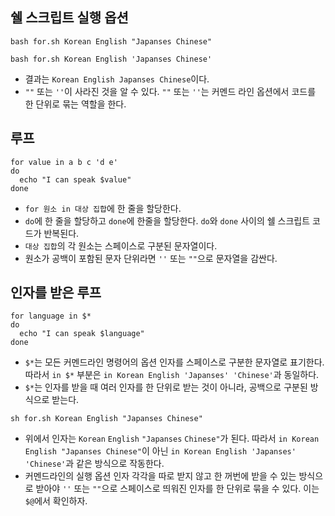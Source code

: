 ## 쉘 스크립트 실행 옵션
```
bash for.sh Korean English "Japanses Chinese"
```
```
bash for.sh Korean English 'Japanses Chinese'
```
- 결과는 `Korean English Japanses Chinese`이다.
- `""` 또는 `''`이 사라진 것을 알 수 있다. `""` 또는 `''`는 커멘드 라인 옵션에서 코드를 한 단위로 묶는 역할을 한다.

## 루프
```
for value in a b c 'd e'
do
  echo "I can speak $value"
done
```
- `for 원소 in 대상 집합`에 한 줄을 할당한다.
- `do`에 한 줄을 할당하고 `done`에 한줄을 할당한다. `do`와 `done` 사이의 쉘 스크립트 코드가 반복된다.
- `대상 집합`의 각 원소는 스페이스로 구분된 문자열이다.
- 원소가 공백이 포함된 문자 단위라면 `''` 또는 `""`으로 문자열을 감싼다.

## 인자를 받은 루프
```
for language in $*
do
  echo "I can speak $language"
done
```
- `$*`는 모든 커멘드라인 명령어의 옵션 인자를 스페이스로 구분한 문자열로 표기한다. 따라서 `in $*` 부분은 `in Korean English 'Japanses' 'Chinese'`과 동일하다.
- `$*`는 인자를 받을 때 여러 인자를 한 단위로 받는 것이 아니라, 공백으로 구분된 방식으로 받는다.
```
sh for.sh Korean English "Japanses Chinese"
```
- 위에서 인자는 `Korean` `English` `"Japanses` `Chinese"`가 된다. 따라서 `in Korean English "Japanses Chinese"`이 아닌 `in Korean English 'Japanses' 'Chinese'`과 같은 방식으로 작동한다.
- 커멘드라인의 실행 옵션 인자 각각을 따로 받지 않고 한 꺼번에 받을 수 있는 방식으로 받아야 `''` 또는 `""`으로 스페이스로 띄워진 인자를 한 단위로 묶을 수 있다. 이는 `$@`에서 확인하자.